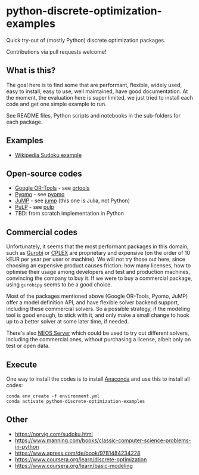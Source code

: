 # python-discrete-optimization-examples

Quick try-out of (mostly Python) discrete optimization packages.

Contributions via pull requests welcome!

## What is this?

The goal here is to find some that are performant, flexible, widely used, easy
to install, easy to use, well maintained, have good documentation. At the
moment, the evaluation here is super limited, we just tried to install each code
and get one simple example to run.

See README files, Python scripts and notebooks in the sub-folders for each
package.

## Examples

* [Wikipedia Sudoku example](https://en.wikipedia.org/wiki/Sudoku)

## Open-source codes

* [Google OR-Tools](https://developers.google.com/optimization) - see [ortools](ortools)
* [Pyomo](http://www.pyomo.org/) - see [pyomo](pyomo)
* [JuMP](https://jump.dev/) - see [jump](jump) (this one is Julia, not Python)
* [PuLP](https://coin-or.github.io/pulp/) - see [pulp](pulp)
* TBD: from scratch implementation in Python

## Commercial codes

Unfortunately, it seems that the most performant packages in this domain, such
as [Gurobi](https://www.gurobi.com/) or
[CPLEX](https://www.ibm.com/analytics/cplex-optimizer) are proprietary and
expensive (on the order of 10 kEUR per year per user or machine). We will not
try those out here, since choosing an expensive product causes friction: how
many licenses, how to optimise their usage among developers and test and
production machines, convincing the company to buy it. If we were to buy a
commercial package, using `gurobipy` seems to be a good choice.

Most of the packages mentioned above (Google OR-Tools, Pyomo, JuMP) offer a
model definition API, and have flexible solver backend support, including these
commercial solvers. So a possible strategy, if the modeling tool is good enough,
to stick with it, and only make a small change to hook up to a better solver at
some later time, if needed.

There's also [NEOS Server](https://neos-server.org/) which could be used to try
out different solvers, including the commercial ones, without purchasing a
license, albeit only on test or open data.

## Execute

One way to install the codes is to install [Anaconda](https://www.anaconda.com/)
and use this to install all codes:

```
conda env create -f environment.yml
conda activate python-discrete-optimization-examples
```

## Other

* https://norvig.com/sudoku.html
* https://www.manning.com/books/classic-computer-science-problems-in-python
* https://www.apress.com/de/book/9781484234228
* https://www.coursera.org/learn/discrete-optimization
* https://www.coursera.org/learn/basic-modeling